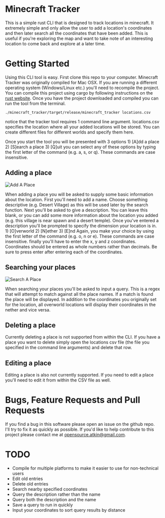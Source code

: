 # Minecraft Tracker
This is a simple rust CLI that is designed to track locations in minecraft. It extremely simple and only allow the user to
add a location's coordinates and then later search all the coordinates that have been added. This is useful if you're
exploring the map and want to take note of an interesting location to come back and explore at a later time.

# Getting Started

Using this CLI tool is easy. First clone this repo to your computer. Minecraft Tracker was originally compiled for Mac OSX.
If you are running a different operating system (Windows/Linux etc.) you'll need to recompile the project.
You can compile this project using cargo by following instructions on the [rust website](https://doc.rust-lang.org/cargo/index.html). Once you have the project downloaded and compiled you can run the tool from the terminal.

```./minecraft_tracker/target/release/minecraft_tracker locations.csv```

notice that the tracker tool requires 1 command line argument. locations.csv specifies the location where all
your added locations will be stored. You can create different files for different worlds and specify them here.

Once you start the tool you will be presented with 3 options
    1) [A]dd a place
    2) [S]earch a place
    3) [Q]uit
you can select any of these options by typing the first letter of the command (e.g. a, s, or q). These commands
are case insensitive.

## Adding a place

![Add A Place](https://github.com/bjatkin/minecraft_tracker/blob/master/img/mine_track_add.png)

When adding a place you will be asked to supply some basic information about the location. First you'll need to add a name.
Choose something descriptive (e.g. Desert Village) as this will be used later by the search function.
Next you'll be asked to give a description. 
You can leave this blank, or you can add some more information about the location you added 
(e.g. this village is near spawn and a desert temple).
Once you've entered a description you'll be prompted to specify the dimension your location is in.
    1) [O]verworld
    2) [N]ether
    3) [E]nd
Again, you make your choice by using the first letter of the command (e.g. o, n or e). These commands are case insensitive.
finally you'll have to enter the x, y and z coordinates. Coordinates should be entered as whole numbers rather than decimals.
Be sure to press enter after entering each of the coordinates.

## Searching your places

![Search A Place](https://github.com/bjatkin/minecraft_tracker/blob/master/img/mine_track_search.png)

When searching your places you'll be asked to input a query. This is a regex that will attempt to match against 
all the place names. If a match is found the place will be displayed. In addition to the coordinates you originally
set for the location, all overworld locations will display their coordinates in the nether and vice versa.

## Deleting a place

Currently deleting a place is not supported from within the CLI. If you have a place you want to delete simply open
the locations csv file (the file you specified in the command line arguments) and delete that row.

## Editing a place

Editing a place is also not currently supported. If you need to edit a place you'll need to edit it from within
the CSV file as well.

# Bugs, Feature Requests and Pull Requests

If you find a bug in this software please open an issue on the github repo. I'll try to fix it as quickly as possible.
If you'd like to help contribute to this project please contact me at opensource.atkin@gmail.com.

# TODO 
 * Compile for multiple platforms to make it easier to use for non-technical users
 * Edit old entries
 * Delete old entries
 * Search nearby specified coordinates
 * Query the description rather than the name
 * Query both the description and the name
 * Save a query to run in quickly
 * Input your coordinates to sort query results by distance
